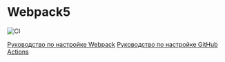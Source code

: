 # Webpack5

![CI](https://github.com/Boytsov-Dmitry/js-web-advanced-intro/actions/workflows/web.yml/badge.svg)

[Руководство по настройке Webpack](https://webpack.js.org/guides/)
[Руководство по настройке GitHub Actions](https://docs.github.com/en/actions/quickstart)
